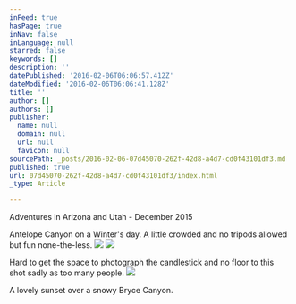 ```yaml
---
inFeed: true
hasPage: true
inNav: false
inLanguage: null
starred: false
keywords: []
description: ''
datePublished: '2016-02-06T06:06:57.412Z'
dateModified: '2016-02-06T06:06:41.128Z'
title: ''
author: []
authors: []
publisher:
  name: null
  domain: null
  url: null
  favicon: null
sourcePath: _posts/2016-02-06-07d45070-262f-42d8-a4d7-cd0f43101df3.md
published: true
url: 07d45070-262f-42d8-a4d7-cd0f43101df3/index.html
_type: Article

---
```

Adventures in Arizona and Utah - December 2015

Antelope Canyon on a Winter's day. A little crowded and no tripods allowed but fun none-the-less.
![](https://the-grid-user-content.s3-us-west-2.amazonaws.com/e9e920d1-8f55-414e-84a5-b5c25f9a82c3.jpg)
![](https://the-grid-user-content.s3-us-west-2.amazonaws.com/1e6259a6-865e-488e-a99f-68c777342c9b.jpg)

Hard to get the space to photograph the candlestick and no floor to this shot sadly as too many people. ![](https://the-grid-user-content.s3-us-west-2.amazonaws.com/e5c707cd-c413-4cb2-98e8-14472aae578e.jpg)

A lovely sunset over a snowy Bryce Canyon.